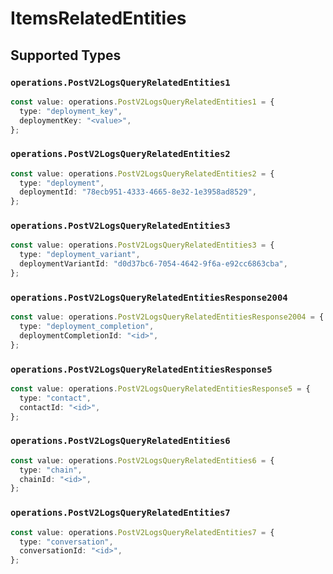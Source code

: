 # ItemsRelatedEntities


## Supported Types

### `operations.PostV2LogsQueryRelatedEntities1`

```typescript
const value: operations.PostV2LogsQueryRelatedEntities1 = {
  type: "deployment_key",
  deploymentKey: "<value>",
};
```

### `operations.PostV2LogsQueryRelatedEntities2`

```typescript
const value: operations.PostV2LogsQueryRelatedEntities2 = {
  type: "deployment",
  deploymentId: "78ecb951-4333-4665-8e32-1e3958ad8529",
};
```

### `operations.PostV2LogsQueryRelatedEntities3`

```typescript
const value: operations.PostV2LogsQueryRelatedEntities3 = {
  type: "deployment_variant",
  deploymentVariantId: "d0d37bc6-7054-4642-9f6a-e92cc6863cba",
};
```

### `operations.PostV2LogsQueryRelatedEntitiesResponse2004`

```typescript
const value: operations.PostV2LogsQueryRelatedEntitiesResponse2004 = {
  type: "deployment_completion",
  deploymentCompletionId: "<id>",
};
```

### `operations.PostV2LogsQueryRelatedEntitiesResponse5`

```typescript
const value: operations.PostV2LogsQueryRelatedEntitiesResponse5 = {
  type: "contact",
  contactId: "<id>",
};
```

### `operations.PostV2LogsQueryRelatedEntities6`

```typescript
const value: operations.PostV2LogsQueryRelatedEntities6 = {
  type: "chain",
  chainId: "<id>",
};
```

### `operations.PostV2LogsQueryRelatedEntities7`

```typescript
const value: operations.PostV2LogsQueryRelatedEntities7 = {
  type: "conversation",
  conversationId: "<id>",
};
```

